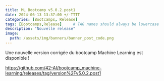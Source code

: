 ```yaml
---
title: ML Bootcamp v5.0.2.post1
date: 2024-06-13 13:37:00 +/-TTTT
categories: [Bootcamps, Release]
tags: [Bootcamps,Release]     # TAG names should always be lowercase
description: "Nouvelle release"
image:
  path: /assets/img/banners/banner_post_code.png
---
```


Une nouvelle version corrigée du bootcamp Machine Learning est disponible ! 

https://github.com/42-AI/bootcamp_machine-learning/releases/tag/version%2Fv5.0.2.post1
